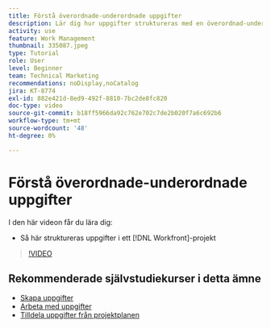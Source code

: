```yaml
---
title: Förstå överordnade-underordnade uppgifter
description: Lär dig hur uppgifter struktureras med en överordnad-underordnad relation i ett Workfront-projekt.
activity: use
feature: Work Management
thumbnail: 335087.jpeg
type: Tutorial
role: User
level: Beginner
team: Technical Marketing
recommendations: noDisplay,noCatalog
jira: KT-8774
exl-id: 882e421d-8ed9-492f-8810-7bc2de8fc820
doc-type: video
source-git-commit: b18ff5966da92c762e702c7de2b020f7a6c692b6
workflow-type: tm+mt
source-wordcount: '48'
ht-degree: 0%

---
```


# Förstå överordnade-underordnade uppgifter

I den här videon får du lära dig:

* Så här struktureras uppgifter i ett [!DNL Workfront]-projekt

>[!VIDEO](https://video.tv.adobe.com/v/335087/?quality=12&learn=on)

## Rekommenderade självstudiekurser i detta ämne

* [Skapa uppgifter](/help/manage-work/tasks/how-to-create-tasks.md)
* [Arbeta med uppgifter](/help/manage-work/tasks/work-with-tasks.md)
* [Tilldela uppgifter från projektplanen](/help/manage-work/tasks/assign-tasks-from-the-project-plan.md)

